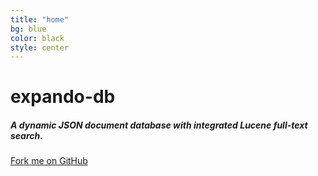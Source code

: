 ```yaml
---
title: "home"
bg: blue
color: black
style: center
---
```




<span class="fa-stack subtlecircle" style="font-size:100px">
  <i class="fa fa-circle fa-stack-2x text-white"></i>
  <i class="fa fa-database fa-stack-1x text-blue"></i>
</span>

# **expando-db**

##### **A dynamic JSON document database with integrated Lucene full-text search.**

<span id="forkongithub">
  <a href="{{ site.source_link }}" class="bg-blue">
    Fork me on GitHub
  </a>
</span>
